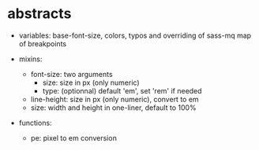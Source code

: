 # abstracts

* variables: base-font-size, colors, typos and overriding of sass-mq map of breakpoints
* mixins:
    * font-size: two arguments
        * size: size in px (only numeric)
        * type: (optionnal) default 'em', set 'rem' if needed
    * line-height: size in px (only numeric), convert to em
    * size: width and height in one-liner, default to 100%

* functions:
    * pe: pixel to em conversion

